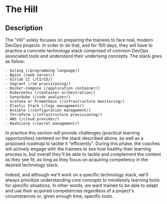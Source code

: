 # The Hill
## Description

The "Hill" solely focuses on preparing the trainees to face real, modern DevOps projects. In order to do that, and for 100 days, they will have to practice a concrete technology stack comprised of common DevOps associated tools and understand their underlying concepts. The stack goes as follow:

    - Golang (/programming language/)
    - Nginx (/web server/) 
    - Gitlab CI (/CI/CD/)
    - Vagrant (/vm provisioning/) 
    - Docker-Compose (/application container/) 
    - Kubernetes (/container orchestration/)
    - SonarQube (/code analyzer/) 
    - Grafana or Prometheus (/infrastructure monitoring/) 
    - Elastic Stack (/logs management/)
    - Ansible (/configuration management/) 
    - Terraform (/infrastructure provisioning/)
    - AWS (/cloud provider/) 
    - Hashicorp (/secret management/)

In practice this section will provide challenges (practical learning opportunities) centered on the stack described above, as well as a proposed roadmap to tackle it "efficiently". During this phase, the coaches will actively engage with the trainees to see how healthy their learning process is, but overall they'll be able to tackle and complement the content as they see fit, as long as they focus on acquiring competency in the desired technology stack.

Indeed, and although we'll work on a specific technology stack, we'll always prioritize understanding core concepts to mindlessly learning tools for specific situations. In other words, we want trainee to be able to adapt and use their acquired competencies regardless of a project's circumstances or, given enough time, specific tools.